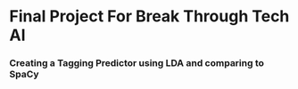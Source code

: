 # Final Project For Break Through Tech AI

### Creating a Tagging Predictor using LDA and comparing to SpaCy
